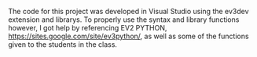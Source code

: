 The code for this project was developed in Visual Studio using the ev3dev extension and librarys. To properly use the syntax and library
functions however, I got help by referencing EV2 PYTHON, https://sites.google.com/site/ev3python/, as well as some of the functions given
to the students in the class.
